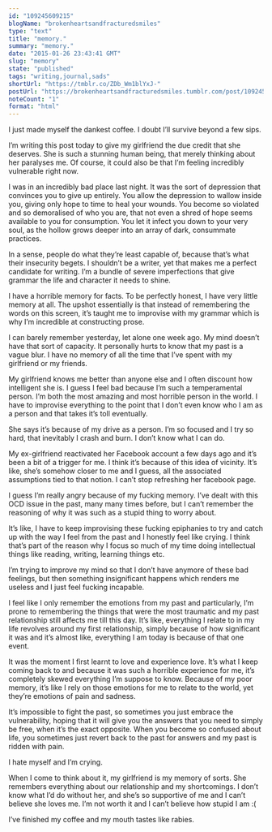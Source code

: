 ```yaml
---
id: "109245609215"
blogName: "brokenheartsandfracturedsmiles"
type: "text"
title: "memory."
summary: "memory."
date: "2015-01-26 23:43:41 GMT"
slug: "memory"
state: "published"
tags: "writing,journal,sads"
shortUrl: "https://tmblr.co/ZDb_Wm1blYxJ-"
postUrl: "https://brokenheartsandfracturedsmiles.tumblr.com/post/109245609215/memory"
noteCount: "1"
format: "html"
---
```


I just made myself the dankest coffee. I doubt I’ll survive beyond a few sips.

I’m writing this post today to give my girlfriend the due credit that she deserves. She is such a stunning human being, that merely thinking about her paralyses me. Of course, it could also be that I’m feeling incredibly vulnerable right now.

I was in an incredibly bad place last night. It was the sort of depression that convinces you to give up entirely. You allow the depression to wallow inside you, giving only hope to time to heal your wounds. You become so violated and so demoralised of who you are, that not even a shred of hope seems available to you for consumption. You let it infect you down to your very soul, as the hollow grows deeper into an array of dark, consummate practices. 

In a sense, people do what they’re least capable of, because that’s what their insecurity begets. I shouldn’t be a writer, yet that makes me a perfect candidate for writing. I’m a bundle of severe imperfections that give grammar the life and character it needs to shine. 

I have a horrible memory for facts. To be perfectly honest, I have very little memory at all. The upshot essentially is that instead of remembering the words on this screen, it’s taught me to improvise with my grammar which is why I’m incredible at constructing prose. 

I can barely remember yesterday, let alone one week ago. My mind doesn’t have that sort of capacity. It personally hurts to know that my past is a vague blur. I have no memory of all the time that I’ve spent with my girlfriend or my friends. 

My girlfriend knows me better than anyone else and I often discount how intelligent she is. I guess I feel bad because I’m such a temperamental person. I’m both the most amazing and most horrible person in the world. I have to improvise everything to the point that I don’t even know who I am as a person and that takes it’s toll eventually. 

She says it’s because of my drive as a person. I’m so focused and I try so hard, that inevitably I crash and burn. I don’t know what I can do. 

My ex-girlfriend reactivated her Facebook account a few days ago and it’s been a bit of a trigger for me. I think it’s because of this idea of vicinity. It’s like, she’s somehow closer to me and I guess, all the associated assumptions tied to that notion. I can’t stop refreshing her facebook page.

I guess I’m really angry because of my fucking memory. I’ve dealt with this OCD issue in the past, many many times before, but I can’t remember the reasoning of why it was such as a stupid thing to worry about. 

It’s like, I have to keep improvising these fucking epiphanies to try and catch up with the way I feel from the past and I honestly feel like crying. I think that’s part of the reason why I focus so much of my time doing intellectual things like reading, writing, learning things etc. 

I’m trying to improve my mind so that I don’t have anymore of these bad feelings, but then something insignificant happens which renders me useless and I just feel fucking incapable. 

I feel like I only remember the emotions from my past and particularly, I’m prone to remembering the things that were the most traumatic and my past relationship still affects me till this day. It’s like, everything I relate to in my life revolves around my first relationship, simply because of how significant it was and it’s almost like, everything I am today is because of that one event. 

It was the moment I first learnt to love and experience love. It’s what I keep coming back to and because it was such a horrible experience for me, it’s completely skewed everything I’m suppose to know. Because of my poor memory, it’s like I rely on those emotions for me to relate to the world, yet they’re emotions of pain and sadness. 

It’s impossible to fight the past, so sometimes you just embrace the vulnerability, hoping that it will give you the answers that you need to simply be free, when it’s the exact opposite. When you become so confused about life, you sometimes just revert back to the past for answers and my past is ridden with pain. 

I hate myself and I’m crying. 

When I come to think about it, my girlfriend is my memory of sorts. She remembers everything about our relationship and my shortcomings. I don’t know what I’d do without her, and she’s so supportive of me and I can’t believe she loves me. I’m not worth it and I can’t believe how stupid I am :(

I’ve finished my coffee and my mouth tastes like rabies.